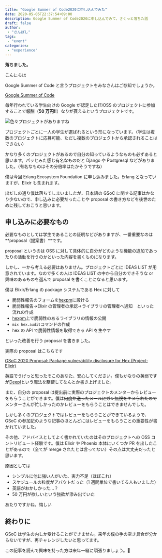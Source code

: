 ```yaml
---
title: "Google Summer of Code2020に申し込んでみた"
date: 2020-05-05T22:37:54+09:00
description: Google Summer of Code2020に申し込んでみて、さくっと落ちた話
draft: false
author:
 - "さんぽし"
tags:
 - "event"
categories:
 - "experience"
---
```


**落ちました。**

こんにちは

Google Summer of Code と言うプロジェクトをみなさんはご存知でしょうか。

[Google Summer of Code](https://summerofcode.withgoogle.com/)


毎年行われている学生向けの Google が認定した(?)OSS のプロジェクトに参加することで報酬（**50 万円!!**）なりが貰えるというプロジェクトです。

![色々プロジェクトがありますね](/images/posts/gsoc20201.png)

プロジェクトごとに一人の学生が選ばれるという形になっています。（学生は複数のプロジェクトに応募可能、ただし複数のプロジェクトから承認されることはできない）

かなり多くのプロジェクトがあるので自分の知っているようなものも必ずあると思います。パッとみた感じ有名なものだと Django や Postgresql などがありました。（有名なものはその分倍率はたかそうですね）

僕は今回 Erlang Ecosystem Foundation に申し込みました。Erlang となっていますが、Elixir も含まれます。

出だしの通り僕は落ちてしまいましたが、日本語の GSoC に関する記事はかなり少ないので、申し込みに必要だったことや proposal の書き方などを後世のために残しておこうと思います。


## 申し込みに必要なもの

必要なものとしては学生であることの証明などがありますが、一番重要なのは**proposal（提案書）**です。

proposal というのは OSS に対して具体的に自分がどのような機能の追加であったりの活動を行うのかといった内容を書くものになります。

しかし、一から考える必要はありません。プロジェクトごとに IDEAS LIST が用意されています。なので多くの人は IDEAS LIST の中から自分のできそうな or 興味のあるものを選んで proposal を書くことになると思います。

僕は Elixir/Erlang の package システムである Hex に対して

- 脆弱性報告のフォームを[hexpm](https://hex.pm/)に設ける
- 脆弱性報告→Elixir の管理者の承認→ライブラリの管理者へ通知　といった流れの作成
- [hexpm](https://hex.pm/)上で脆弱性のあるライブラリの情報の公開
- `mix hex.audit`コマンドの作成
- hex の API で脆弱性情報を取得できる API を生やす

といった改善を行う proposal を書きました。

実際の proposal はこちらです

[GSoC 2020 Proposal: Package vulnerability disclosure for Hex (Project: Elixir)](https://docs.google.com/document/d/1IbICobygQZL9akGJSxyUxBe-ISXq625Ur0bgUbRXEDw/edit?usp=sharing)

英語でうげっと思ったそこのあなた、安心してください。僕もかなりの英弱ですが[Deepl](https://www.deepl.com/translator)という魔法を駆使してなんとか書き上げました。

また、自分の proposal は提出前に実際のプロジェクトのメンターからレビューをもらうことができます。僕は~~何度か送ったメールにガン無視をキメられたので~~メンターさんが忙しかったのかレビューをもらうことはできませんでした。

しかし多くのプロジェクトではレビューをもらうことができているようで、GSoC の参加記のような記事のほとんどにはレビューをもらうことの重要性が書かれていました。

その他、アドバイスとしてよく書かれていたのはそのプロジェクトへの OSS コントリビュート経験です。僕は Elixir や Phoenix 本体にいくつか PR を出したことがあるので（全てが merge されたとは言ってない）その点は大丈夫だったと思います。

原因としては

- シンプルに他に強い人がいた、実力不足（ほぼこれ）
- スケジュールの粒度がアバウトだった（1 週間単位で書いてる人もいました）
- 英語がおかしかった…？
- 50 万円が欲しいという強欲が滲み出ていた

あたりですかね。悔しい

## 終わりに

GSoC は学生の内しか受けることができません。来年の僕の手の空き具合が分からないですが、再チャレンジしたいと思ってます。

この記事を読んで興味を持った方は来年一緒に頑張りましょう。💪
 
